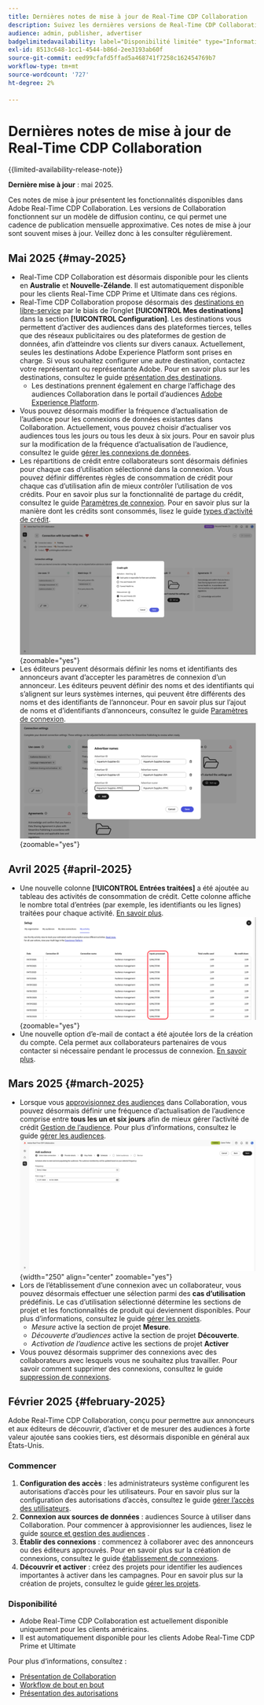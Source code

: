 ```yaml
---
title: Dernières notes de mise à jour de Real-Time CDP Collaboration
description: Suivez les dernières versions de Real-Time CDP Collaboration
audience: admin, publisher, advertiser
badgelimitedavailability: label="Disponibilité limitée" type="Informative" url="https://helpx.adobe.com/fr/legal/product-descriptions/real-time-customer-data-platform-collaboration.html newtab=true"
exl-id: 8513c648-1cc1-4544-b86d-2ee3193ab60f
source-git-commit: eed99cfafd5ffad5a468741f7258c162454769b7
workflow-type: tm+mt
source-wordcount: '727'
ht-degree: 2%

---
```


# Dernières notes de mise à jour de Real-Time CDP Collaboration

{{limited-availability-release-note}}

**Dernière mise à jour** : mai 2025.

Ces notes de mise à jour présentent les fonctionnalités disponibles dans Adobe Real-Time CDP Collaboration. Les versions de Collaboration fonctionnent sur un modèle de diffusion continu, ce qui permet une cadence de publication mensuelle approximative. Ces notes de mise à jour sont souvent mises à jour. Veillez donc à les consulter régulièrement.

## Mai 2025 {#may-2025}

* Real-Time CDP Collaboration est désormais disponible pour les clients en **Australie** et **Nouvelle-Zélande**. Il est automatiquement disponible pour les clients Real-Time CDP Prime et Ultimate dans ces régions.
* Real-Time CDP Collaboration propose désormais des [destinations en libre-service](../setup/manage-destinations.md) par le biais de l’onglet **[!UICONTROL Mes destinations]** dans la section **[!UICONTROL Configuration]**. Les destinations vous permettent d’activer des audiences dans des plateformes tierces, telles que des réseaux publicitaires ou des plateformes de gestion de données, afin d’atteindre vos clients sur divers canaux. Actuellement, seules les destinations Adobe Experience Platform sont prises en charge. Si vous souhaitez configurer une autre destination, contactez votre représentant ou représentante Adobe. Pour en savoir plus sur les destinations, consultez le guide [présentation des destinations](../destinations/overview.md).
   * Les destinations prennent également en charge l’affichage des audiences Collaboration dans le portail d’audiences [Adobe Experience Platform](https://experienceleague.adobe.com/fr/docs/experience-platform/segmentation/ui/audience-portal.md#manage-audiences).
* Vous pouvez désormais modifier la fréquence d’actualisation de l’audience pour les connexions de données existantes dans Collaboration. Actuellement, vous pouvez choisir d’actualiser vos audiences tous les jours ou tous les deux à six jours. Pour en savoir plus sur la modification de la fréquence d’actualisation de l’audience, consultez le guide [gérer les connexions de données](../setup/manage-data-connection.md#scheduling).
* Les répartitions de crédit entre collaborateurs sont désormais définies pour chaque cas d’utilisation sélectionné dans la connexion. Vous pouvez définir différentes règles de consommation de crédit pour chaque cas d’utilisation afin de mieux contrôler l’utilisation de vos crédits. Pour en savoir plus sur la fonctionnalité de partage du crédit, consultez le guide [Paramètres de connexion](../connect/establishing-connections.md#connection-settings). Pour en savoir plus sur la manière dont les crédits sont consommés, lisez le guide [types d’activité de crédit](../setup/my-activity.md#types-of-activities). <br> ![Écran des paramètres de connexion affichant la fonctionnalité de répartition du crédit.](/help/assets/release-notes/2025/credit-split.png){zoomable="yes"}
* Les éditeurs peuvent désormais définir les noms et identifiants des annonceurs avant d’accepter les paramètres de connexion d’un annonceur. Les éditeurs peuvent définir des noms et des identifiants qui s’alignent sur leurs systèmes internes, qui peuvent être différents des noms et des identifiants de l’annonceur. Pour en savoir plus sur l’ajout de noms et d’identifiants d’annonceurs, consultez le guide [Paramètres de connexion](../connect/establishing-connections.md#connection-settings.md). <br> ![Écran des paramètres de connexion affichant le paramètre de l’éditeur, les noms et identifiants des annonceurs.](/help/assets/release-notes/2025/add-advertiser-names-modal.png){zoomable="yes"}

## Avril 2025 {#april-2025}

* Une nouvelle colonne **[!UICONTROL Entrées traitées]** a été ajoutée au tableau des activités de consommation de crédit. Cette colonne affiche le nombre total d’entrées (par exemple, les identifiants ou les lignes) traitées pour chaque activité. [En savoir plus](/help/guide/setup/my-activity.md#inputs-processed). <br> ![Colonne traitée des entrées mise en surbrillance dans la vue Mon activité.](/help/assets/release-notes/2025/inputs-processed-column.png){zoomable="yes"}
* Une nouvelle option d’e-mail de contact a été ajoutée lors de la création du compte. Cela permet aux collaborateurs partenaires de vous contacter si nécessaire pendant le processus de connexion. [En savoir plus](../setup/onboard-account.md).

## Mars 2025 {#march-2025}

* Lorsque vous [approvisionnez des audiences](/help/guide/setup/onboard-audiences.md) dans Collaboration, vous pouvez désormais définir une fréquence d’actualisation de l’audience comprise entre **tous les un et six jours** afin de mieux gérer l’activité de crédit [Gestion de l’audience](/help/guide/setup/my-activity.md#types-of-activities). Pour plus d’informations, consultez le guide [gérer les audiences](https://experienceleague.adobe.com/fr/docs/experience-platform/segmentation/ui/audience-portal.md#manage-audiences). <br> ![Écran de planification affichant différents intervalles de fréquence pour la mise à jour de l’appartenance à l’audience.](/help/assets/setup/add-manage-audiences/audience-scheduling-frequency.png "Écran de planification affichant différents intervalles de fréquence pour la mise à jour de l’appartenance à l’audience."){width="250" align="center" zoomable="yes"}
* Lors de l’établissement d’une connexion avec un collaborateur, vous pouvez désormais effectuer une sélection parmi des **cas d’utilisation** prédéfinis. Le cas d’utilisation sélectionné détermine les sections de projet et les fonctionnalités de produit qui deviennent disponibles. Pour plus d’informations, consultez le guide [gérer les projets](/help/guide/collaborate/manage-projects.md#project-use-cases).
   * *Mesure* active la section de projet **Mesure**.
   * *Découverte d’audiences* active la section de projet **Découverte**.
   * *Activation de l’audience* active les sections de projet **Activer** <br>
* Vous pouvez désormais supprimer des connexions avec des collaborateurs avec lesquels vous ne souhaitez plus travailler. Pour savoir comment supprimer des connexions, consultez le guide [suppression de connexions](/help/guide/connect/establishing-connections.md#delete-connections).

## Février 2025 {#february-2025}

Adobe Real-Time CDP Collaboration, conçu pour permettre aux annonceurs et aux éditeurs de découvrir, d’activer et de mesurer des audiences à forte valeur ajoutée sans cookies tiers, est désormais disponible en général aux États-Unis.

### Commencer

1. **Configuration des accès** : les administrateurs système configurent les autorisations d’accès pour les utilisateurs. Pour en savoir plus sur la configuration des autorisations d’accès, consultez le guide [gérer l’accès des utilisateurs](/help/guide/permissions/manage-user-access.md#RTCDP-collaboration-access).
2. **Connexion aux sources de données** : audiences Source à utiliser dans Collaboration. Pour commencer à approvisionner les audiences, lisez le guide [source et gestion des audiences](/help/guide/setup/onboard-audiences.md) .
3. **Établir des connexions** : commencez à collaborer avec des annonceurs ou des éditeurs approuvés. Pour en savoir plus sur la création de connexions, consultez le guide [établissement de connexions](/help/guide/connect/establishing-connections.md).
4. **Découvrir et activer** : créez des projets pour identifier les audiences importantes à activer dans les campagnes. Pour en savoir plus sur la création de projets, consultez le guide [gérer les projets](/help/guide/collaborate/manage-projects.md).

### Disponibilité

* Adobe Real-Time CDP Collaboration est actuellement disponible uniquement pour les clients américains.
* Il est automatiquement disponible pour les clients Adobe Real-Time CDP Prime et Ultimate

Pour plus d’informations, consultez :

* [Présentation de Collaboration](/help/guide/home.md)
* [Workflow de bout en bout](/help/guide/end-to-end-workflow.md)
* [Présentation des autorisations](/help/guide/permissions/overview.md)
